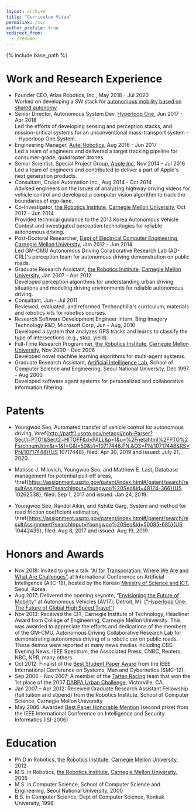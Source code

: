 ```yaml
---
layout: archive
title: "Curriculum Vitae"
permalink: /cv/
author_profile: true
redirect_from:
  - /resume
---
```


{% include base_path %}

Work and Research Experience
======
* Founder CEO, Atlas Robotics, Inc., May 2018 - Jul 2020<br/>
Worked on developing a SW stack for [autonomous mobility based on shared autonomy](https://ywseo.github.io/amsa/).
* Senior Director, Autonomous System Dev, [Hyperloop One](http://www.hyperloop-one.com), Jun 2017 - Apr 2018<br/>
Led the efforts of developing sensing and perception stacks, and mission-critical systems for an unconventional mass-transport system -- Hyperloop One System.
* Engineering Manager, [Autel Robotics](http://www.autelrobotics.com), Aug 2016 - Jun 2017<br/>
Led a team of engineers and delivered a target tracking pipeline for consumer-grade, quadropter drones.
* Senior Scientist, Special Project Group, [Apple Inc](http://www.apple.com), Nov 2014 - Jul 2016<br/>
Led a team of engineers and contributed to deliver a part of Apple's next generation products.
* Consultant, Cruise Automation Inc., Aug 2014 - Oct 2014<br/>
Advised engineers on the issues of analyzing highway driving videos for vehicle control and developed a computer vision algorithm to track the boundaries of ego-lane.
* Co-Investigator, [the Robotics Institute](http://ri.cmu.edu), [Carnegie Mellon University](http://www.cmu.edu), Oct 2012 - Jun 2014<br/>
Provided technical guidance to the 2013 Korea Autonomous Vehicle Contest and investigated perception technologies for reliable autonomous driving.
* Post-Doctoral Researcher, [Dept of Electrical Computer Engineering](http://www.ece.cmu.edu), [Carnegie Mellon University](http://www.cmu.edu), Jun 2012 - Jun 2014<br/>
Led GM-CMU Autonomous Driving Collaborative Research Lab (AD-CRL)'s perception team for autonomous driving demonstration on public roads.
* Graduate Research Assistant, [the Robotics Institute](http://ri.cmu.edu), [Carnegie Mellon University](http://www.cmu.edu), Jan 2007 - Apr 2012<br/>
Developed perception algorithms for understanding urban driving situations and modeling driving environments for reliable autonomous driving.
* Consultant, Jun - Jul 2011<br />
Reviewed, evaluated, and reformed Technophilia's curriculum, materials and robotics kits for robotics courses.
* Research Software Development Engineer Intern, Bing Imagery Technology R&D, Microsoft Corp, Jun - Aug, 2010<br />
Developed a system that analyzes GPS tracks and learns to classify the type of intersections (e.g., stop, yield).
* Full-Time Research Programmer, [the Robotics Institute](http://ri.cmu.edu), [Carnegie Mellon University](http://www.cmu.edu), Nov 2000 - Dec 2006<br/>
Developed novel machine learning algorithms for multi-agent systems.
* Graduate Research Assistant, [Artificial Intelligence Lab](http://bi.snu.ac.kr), School of Computer Science and Engineering, Seoul National University, Dec 1997 - Aug 2000<br/>
Developed software agent systems for personalized and collaborative information filtering.

Patents
======
* Youngwoo Seo, Automated transfer of vehicle control for autonomous driving, \href{http://patft1.uspto.gov/netacgi/nph-Parser?Sect1=PTO1&Sect2=HITOFF&d=PALL&p=1&u=%2Fnetahtml%2FPTO%2Fsrchnum.htm&r=1&f=G&l=50&s1=10717448.PN.&OS=PN/10717448&RS=PN/10717448}{US 10717448}, filed: Apr 30, 2019 and issued: July 21, 2020.
  
* Matisse J. Milovich, Youngwoo Seo, and Matthew E. Last, Database management for potential pull-off areas, \href{https://assignment.uspto.gov/patent/index.html#/patent/search/resultAssignment?searchInput=Youngwoo%20Seo&id=48124-366}{US 10262538}, filed: Sep 1, 2017 and issued: Jan 24, 2019.

* Youngwoo Seo, Randol Aikin, and Kshitiz Garg, System and method for road friction coefficient estimation, \href{https://assignment.uspto.gov/patent/index.html#/patent/search/resultAssignment?searchInput=Youngwoo%20Seo&id=50085-685}{US 10442439}, filed: Aug 8, 2017 and issued: Aug 19, 2019.

Honors and Awards
======
* Nov 2018: Invited to give a talk ["AI for Transporation: Where We Are and What Are Challenges"](/files/aiic-sneakview.pdf) at International Conference on Artificial Intelligence (AIIC-18), hosted by the Korean [Ministry of Science and ICT](/files/181121-msit-letter-aiic-18.pdf), Seoul, Korea.
* Aug 2017: Delivered the opening keynote, “[Envisioning the Future of Mobility](https://www.trunews.com/article/intro-the-autonomous-vehicles-2017-detroit-summit)” at Autonomous
Vehicles (AV17), Detroit, MI. (["Hyperloop One: The Future of Global High Speed Travel"](https://www.trunews.com/article/hyperloop-one-the-future-of-global-high-speed-travel))
* Nov 2013: Received the CIT, Carnegie Institute of Technology, Headliner Award from College of Engineering, Carnegie Mellon University. This was awarded to appreciate the efforts and
dedications of the members of the GM-CMU, Autonomous Driving Collaborative Research Lab for
demonstrating autonomous driving of a robotic car on public roads. These demos were reported at
many news medias including CBS Evening News, IEEE Spectrum, the Associated Press, CNBC,
Reuters, NBC, NPR, many others.
* Oct 2012: Finalist of the [Best Student Paper Award](/files/smc-2012-best-student-paper-finalist-award.pdf) from the IEEE International Conference
on Systems, Man and Cybernetics (SMC-12).
* Sep 2006 – Nov 2007: A member of the [Tartan Racing](http://www.tartanracing.org/) team that won the 1st place of the
2007 [DARPA Urban Challenge](http://archive.darpa.mil/grandchallenge/), Victorville, CA.
* Jan 2007 – Apr 2012: Received Graduate Research Assistant Fellowship (full tuition and
stipend) from the Robotics Institute, School of Computer Science, Carnegie Mellon University
* May 2006: Awarded [Best Paper Honorable Mention](/files/isi-06-award.pdf) (second prize) from the IEEE International Conference on Intelligence and Security Informatics (ISI-2006)

Education
======
* Ph.D in Robotics, [the Robotics Institute](http://www.ri.cmu.edu), [Carnegie Mellon University](http://www.cmu.edu), 2012
* M.S. in Robotics, [the Robotics Institute](http://www.ri.cmu.edu), [Carnegie Mellon University](http://www.cmu.edu), 2005
* M.S. in Computer Science, School of Computer Science and Engineering, Seoul National University, 2000
* B.S. in Computer Science, Dept of Computer Science, Konkuk University, 1998.
